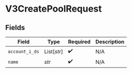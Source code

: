 # V3CreatePoolRequest


## Fields

| Field              | Type               | Required           | Description        |
| ------------------ | ------------------ | ------------------ | ------------------ |
| `account_i_ds`     | List[*str*]        | :heavy_check_mark: | N/A                |
| `name`             | *str*              | :heavy_check_mark: | N/A                |